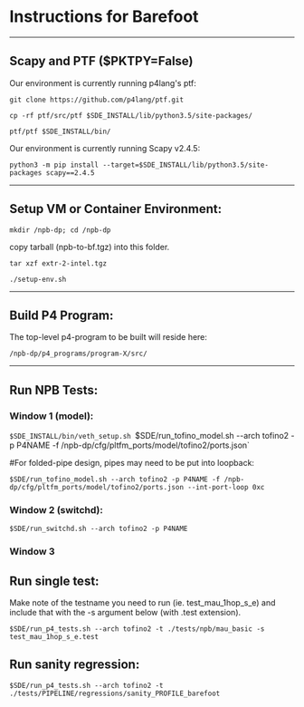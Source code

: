 
# Instructions for Barefoot
---------------------------------------------------------------
## Scapy and PTF  ($PKTPY=False)

Our environment is currently running p4lang's ptf:

  `git clone https://github.com/p4lang/ptf.git`

  `cp -rf ptf/src/ptf $SDE_INSTALL/lib/python3.5/site-packages/`

  `ptf/ptf $SDE_INSTALL/bin/`
  

Our environment is currently running Scapy v2.4.5:

  `python3 -m pip install --target=$SDE_INSTALL/lib/python3.5/site-packages scapy==2.4.5`

---------------------------------------------------------------
## Setup VM or Container Environment:

  `mkdir /npb-dp; cd /npb-dp`
  
  copy tarball (npb-to-bf.tgz) into this folder.

  `tar xzf extr-2-intel.tgz`

  `./setup-env.sh`

---------------------------------------------------------------
## Build P4 Program:

The top-level p4-program to be built will reside here:

  `/npb-dp/p4_programs/program-X/src/`

---------------------------------------------------------------
## Run NPB Tests:

### Window 1 (model):

  `$SDE_INSTALL/bin/veth_setup.sh
  `$SDE/run_tofino_model.sh --arch tofino2 -p P4NAME -f /npb-dp/cfg/pltfm_ports/model/tofino2/ports.json`

  #For folded-pipe design, pipes may need to be put into loopback:
  
  `$SDE/run_tofino_model.sh --arch tofino2 -p P4NAME -f /npb-dp/cfg/pltfm_ports/model/tofino2/ports.json --int-port-loop 0xc`
  
### Window 2 (switchd):

  `$SDE/run_switchd.sh --arch tofino2 -p P4NAME`

### Window 3

Run single test:
-----------------
Make note of the testname you need to run (ie. test_mau_1hop_s_e)
and include that with the -s argument below (with .test extension).

  `$SDE/run_p4_tests.sh --arch tofino2 -t ./tests/npb/mau_basic -s test_mau_1hop_s_e.test`

Run sanity regression:
-----------------------

  `$SDE/run_p4_tests.sh --arch tofino2 -t ./tests/PIPELINE/regressions/sanity_PROFILE_barefoot`
